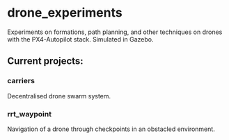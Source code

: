 # drone_experiments
Experiments on formations, path planning, and other techniques on drones with the PX4-Autopilot stack. Simulated in Gazebo.

## Current projects:
### carriers
Decentralised drone swarm system.

### rrt_waypoint
Navigation of a drone through checkpoints in an obstacled environment.
